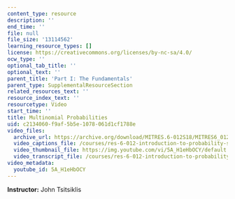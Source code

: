 ```yaml
---
content_type: resource
description: ''
end_time: ''
file: null
file_size: '13114562'
learning_resource_types: []
license: https://creativecommons.org/licenses/by-nc-sa/4.0/
ocw_type: ''
optional_tab_title: ''
optional_text: ''
parent_title: 'Part I: The Fundamentals'
parent_type: SupplementalResourceSection
related_resources_text: ''
resource_index_text: ''
resourcetype: Video
start_time: ''
title: Multinomial Probabilities
uid: c2134060-f9af-5b5e-1078-061d1cf1788e
video_files:
  archive_url: https://archive.org/download/MITRES.6-012S18/MITRES6_012S18_L04-09_300k.mp4
  video_captions_file: /courses/res-6-012-introduction-to-probability-spring-2018/f7e1046eddb25eee9549e1dc6f9a2227_2371421.vtt
  video_thumbnail_file: https://img.youtube.com/vi/5A_H1eHbOCY/default.jpg
  video_transcript_file: /courses/res-6-012-introduction-to-probability-spring-2018/ddc28ea56c17105681c472ef2517598f_2371421.pdf
video_metadata:
  youtube_id: 5A_H1eHbOCY
---
```


**Instructor:** John Tsitsiklis

